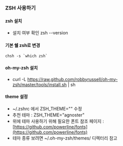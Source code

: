 ### ZSH 사용하기

#### zsh 설치

- 설치 여부 확인 zsh --version

#### 기본 쉘 zsh로 변경

```
chsh -s `which zsh`
```

#### oh-my-zsh 설치

- curl -L https://raw.github.com/robbyrussell/oh-my-zsh/master/tools/install.sh | sh

#### theme 설정

- ~/.zshrc 에서 ZSH_THEME="" 수정
- 추천 테마 : ZSH_THEME="agnoster"
- 위에 테마 사용하기 위해 필요한 폰트 참조 페이지 : [https://github.com/powerline/fonts](https://github.com/powerline/fonts)
- 테마 종류 보려면 ~/.oh-my-zsh/themes/ 디렉터리 참고
